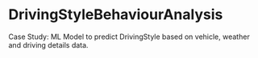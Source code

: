 # DrivingStyleBehaviourAnalysis
Case Study: ML Model to predict DrivingStyle based on vehicle, weather and driving details data.
